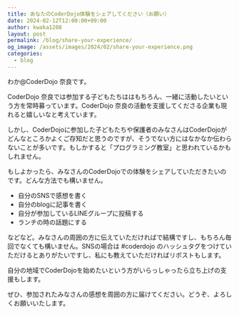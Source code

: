 ```yaml
---
title: あなたのCoderDojo体験をシェアしてください（お願い）
date: 2024-02-12T12:00:00+09:00
author: kwaka1208
layout: post
permalink: /blog/share-your-experience/
og_image: /assets/images/2024/02/share-your-experience.png
categories:
  - blog
---
```

わか@CoderDojo 奈良です。

CoderDojo 奈良では参加する子どもたちははもちろん、一緒に活動したいという方を常時募っています。CoderDojo 奈良の活動を支援してくださる企業も現れると嬉しいなと考えています。

しかし、CoderDojoに参加した子どもたちや保護者のみなさんはCoderDojoがどんなところかよくご存知だと思うのですが、そうでない方にはなかなか伝わらないことが多いです。もしかすると「プログラミング教室」と思われているかもしれません。

もしよかったら、みなさんのCoderDojoでの体験をシェアしていただきたいのです。どんな方法でも構いません。

- 自分のSNSで感想を書く
- 自分のblogに記事を書く
- 自分が参加しているLINEグループに投稿する
- ランチの時の話題にする

などなど。みなさんの周囲の方に伝えていただければで結構ですし、もちろん毎回でなくても構いません。SNSの場合は #coderdojo のハッシュタグをつけていただけるとありがたいですし、私にも教えていただければリポストもします。

自分の地域でCoderDojoを始めたいという方がいらっしゃったら立ち上げの支援もします。

ぜひ、参加されたみなさんの感想を周囲の方に届けてください。どうぞ、よろしくお願いいたします。